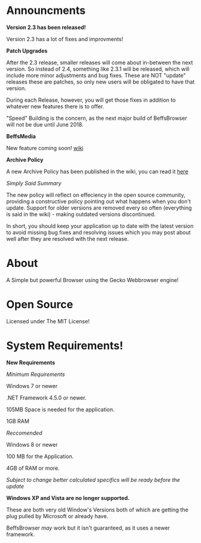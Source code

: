 # Announcments

**Version 2.3 has been released!**

Version 2.3 has a lot of fixes and improvments!

**Patch Upgrades**

After the 2.3 release, smaller releases will come about in-between the next version. So instead of 2.4, something like 2.3.1 will be released, which will include more minor adjustments and bug fixes. These are NOT "update" releases these are patches, so only new users will be obligated to have that version. 

During each Release, however, you will get those fixes in addition to whatever new features there is to offer. 

"Speed" Building is the concern, as the next major build of BeffsBrowser will not be due until June 2018. 

**BeffsMedia**

New feature coming soon! [wiki](https://github.com/jdc20181/BeffsBrowser/wiki/Media-Player-Beta)


**Archive Policy**

A new Archive Policy has been published in the wiki, you can read it [here](https://github.com/jdc20181/BeffsBrowser/wiki/Archive-Policy)

*Simply Said Summary*

The new policy will reflect on effeciency in the open source community, providing a constructive policy pointing out what happens when you don't update. Support for older versions are removed every so often (everything is said in the wiki) - making outdated versions discontinued. 

In short, you should keep your application up to date with the latest version to avoid missing bug fixes and resolving issues which you may post about well after they are resolved with the next release. 


# About

A Simple but powerful Browser using the Gecko Webbrowser engine!


# Open Source
Licensed under The MIT License!
 
# System Requirements!

**New Requirements**

*Minimum Requirements*

Windows 7 or newer

.NET Framework 4.5.0 or newer. 


105MB Space is needed for the application.

1GB RAM 

*Reccomended*

Windows 8 or newer

100 MB for the Application.

4GB of RAM or more.

*Subject to change better calculated specifics will be ready before the update*

**Windows XP and Vista are no longer supported.**

These are both very old Window's Versions both of which are getting the plug pulled by Microsoft or already have. 

BeffsBrowser *may* work but it isn't guaranteed, as it uses a newer framework. 
